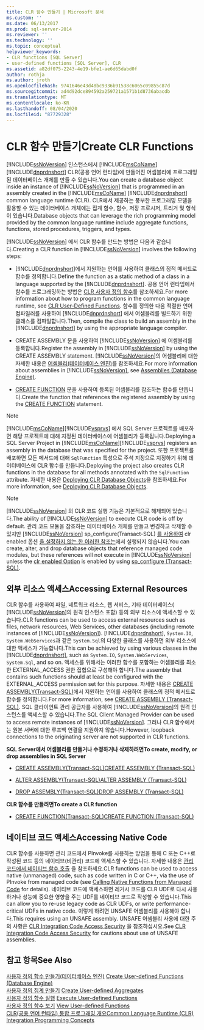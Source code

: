 ```yaml
---
title: CLR 함수 만들기 | Microsoft 문서
ms.custom: ''
ms.date: 06/13/2017
ms.prod: sql-server-2014
ms.reviewer: ''
ms.technology: ''
ms.topic: conceptual
helpviewer_keywords:
- CLR functions [SQL Server]
- user-defined functions [SQL Server], CLR
ms.assetid: a82df075-2243-4e19-bfe1-ae6d65dabd0f
author: rothja
ms.author: jroth
ms.openlocfilehash: 9741646e43d48bc9336b91538c6065c09855c87d
ms.sourcegitcommit: ad4d92dce894592a259721a1571b1d8736abacdb
ms.translationtype: MT
ms.contentlocale: ko-KR
ms.lasthandoff: 08/04/2020
ms.locfileid: "87729328"
---
```

# <a name="create-clr-functions"></a><span data-ttu-id="9cb39-102">CLR 함수 만들기</span><span class="sxs-lookup"><span data-stu-id="9cb39-102">Create CLR Functions</span></span>
  <span data-ttu-id="9cb39-103">[!INCLUDE[ssNoVersion](../../includes/ssnoversion-md.md)] 인스턴스에서 [!INCLUDE[msCoName](../../includes/msconame-md.md)] [!INCLUDE[dnprdnshort](../../includes/dnprdnshort-md.md)] CLR(공용 언어 런타임)에 만들어진 어셈블리에 프로그래밍된 데이터베이스 개체를 만들 수 있습니다.</span><span class="sxs-lookup"><span data-stu-id="9cb39-103">You can create a database object inside an instance of [!INCLUDE[ssNoVersion](../../includes/ssnoversion-md.md)] that is programmed in an assembly created in the [!INCLUDE[msCoName](../../includes/msconame-md.md)] [!INCLUDE[dnprdnshort](../../includes/dnprdnshort-md.md)] common language runtime (CLR).</span></span> <span data-ttu-id="9cb39-104">CLR에서 제공하는 풍부한 프로그래밍 모델을 활용할 수 있는 데이터베이스 개체에는 집계 함수, 함수, 저장 프로시저, 트리거 및 형식이 있습니다.</span><span class="sxs-lookup"><span data-stu-id="9cb39-104">Database objects that can leverage the rich programming model provided by the common language runtime include aggregate functions, functions, stored procedures, triggers, and types.</span></span>  
  
 <span data-ttu-id="9cb39-105">[!INCLUDE[ssNoVersion](../../includes/ssnoversion-md.md)] 에서 CLR 함수를 만드는 방법은 다음과 같습니다.</span><span class="sxs-lookup"><span data-stu-id="9cb39-105">Creating a CLR function in [!INCLUDE[ssNoVersion](../../includes/ssnoversion-md.md)] involves the following steps:</span></span>  
  
-   <span data-ttu-id="9cb39-106">[!INCLUDE[dnprdnshort](../../includes/dnprdnshort-md.md)]에서 지원하는 언어를 사용하여 클래스의 정적 메서드로 함수를 정의합니다.</span><span class="sxs-lookup"><span data-stu-id="9cb39-106">Define the function as a static method of a class in a language supported by the [!INCLUDE[dnprdnshort](../../includes/dnprdnshort-md.md)].</span></span> <span data-ttu-id="9cb39-107">공용 언어 런타임에서 함수를 프로그래밍하는 방법은 [CLR 사용자 정의 함수](../clr-integration-database-objects-user-defined-functions/clr-user-defined-functions.md)를 참조하세요.</span><span class="sxs-lookup"><span data-stu-id="9cb39-107">For more information about how to program functions in the common language runtime, see [CLR User-Defined Functions](../clr-integration-database-objects-user-defined-functions/clr-user-defined-functions.md).</span></span> <span data-ttu-id="9cb39-108">함수를 정의한 다음 적절한 언어 컴파일러를 사용하여 [!INCLUDE[dnprdnshort](../../includes/dnprdnshort-md.md)] 에서 어셈블리를 빌드하기 위한 클래스를 컴파일합니다.</span><span class="sxs-lookup"><span data-stu-id="9cb39-108">Then, compile the class to build an assembly in the [!INCLUDE[dnprdnshort](../../includes/dnprdnshort-md.md)] by using the appropriate language compiler.</span></span>  
  
-   <span data-ttu-id="9cb39-109">CREATE ASSEMBLY 문을 사용하여 [!INCLUDE[ssNoVersion](../../includes/ssnoversion-md.md)] 에 어셈블리를 등록합니다.</span><span class="sxs-lookup"><span data-stu-id="9cb39-109">Register the assembly in [!INCLUDE[ssNoVersion](../../includes/ssnoversion-md.md)] by using the CREATE ASSEMBLY statement.</span></span> <span data-ttu-id="9cb39-110">[!INCLUDE[ssNoVersion](../../includes/ssnoversion-md.md)]의 어셈블리에 대한 자세한 내용은 [어셈블리&#40;데이터베이스 엔진&#41;](../clr-integration/assemblies-database-engine.md)를 참조하세요.</span><span class="sxs-lookup"><span data-stu-id="9cb39-110">For more information about assemblies in [!INCLUDE[ssNoVersion](../../includes/ssnoversion-md.md)], see [Assemblies &#40;Database Engine&#41;](../clr-integration/assemblies-database-engine.md).</span></span>  
  
-   <span data-ttu-id="9cb39-111">[CREATE FUNCTION](/sql/t-sql/statements/create-function-transact-sql) 문을 사용하여 등록된 어셈블리를 참조하는 함수를 만듭니다.</span><span class="sxs-lookup"><span data-stu-id="9cb39-111">Create the function that references the registered assembly by using the [CREATE FUNCTION](/sql/t-sql/statements/create-function-transact-sql) statement.</span></span>  
  
> [!NOTE]  
>  <span data-ttu-id="9cb39-112">[!INCLUDE[msCoName](../../includes/msconame-md.md)][!INCLUDE[vsprvs](../../includes/vsprvs-md.md)] 에서 SQL Server 프로젝트를 배포하면 해당 프로젝트에 대해 지정된 데이터베이스에 어셈블리가 등록됩니다.</span><span class="sxs-lookup"><span data-stu-id="9cb39-112">Deploying a SQL Server Project in [!INCLUDE[msCoName](../../includes/msconame-md.md)][!INCLUDE[vsprvs](../../includes/vsprvs-md.md)] registers an assembly in the database that was specified for the project.</span></span> <span data-ttu-id="9cb39-113">또한 프로젝트를 배포하면 모든 메서드에 대해 `SqlFunction` 특성으로 주석 지정으로 지정하기 위해 데이터베이스에 CLR 함수를 만듭니다.</span><span class="sxs-lookup"><span data-stu-id="9cb39-113">Deploying the project also creates CLR functions in the database for all methods annotated with the `SqlFunction` attribute.</span></span> <span data-ttu-id="9cb39-114">자세한 내용은 [Deploying CLR Database Objects](../clr-integration/deploying-clr-database-objects.md)을 참조하세요.</span><span class="sxs-lookup"><span data-stu-id="9cb39-114">For more information, see [Deploying CLR Database Objects](../clr-integration/deploying-clr-database-objects.md).</span></span>  
  
> [!NOTE]  
>  <span data-ttu-id="9cb39-115">[!INCLUDE[ssNoVersion](../../includes/ssnoversion-md.md)] 의 CLR 코드 실행 기능은 기본적으로 해제되어 있습니다.</span><span class="sxs-lookup"><span data-stu-id="9cb39-115">The ability of [!INCLUDE[ssNoVersion](../../includes/ssnoversion-md.md)] to execute CLR code is off by default.</span></span> <span data-ttu-id="9cb39-116">관리 코드 모듈을 참조하는 데이터베이스 개체를 만들고 변경하고 삭제할 수 있지만 [!INCLUDE[ssNoVersion](../../includes/ssnoversion-md.md)] sp_configure(Transact-SQL) [를 사용하여](../../database-engine/configure-windows/clr-enabled-server-configuration-option.md) clr enabled 옵션 [을 설정하지 않는 한 이러한 참조는](/sql/relational-databases/system-stored-procedures/sp-configure-transact-sql)에서 실행되지 않습니다.</span><span class="sxs-lookup"><span data-stu-id="9cb39-116">You can create, alter, and drop database objects that reference managed code modules, but these references will not execute in [!INCLUDE[ssNoVersion](../../includes/ssnoversion-md.md)] unless the [clr enabled Option](../../database-engine/configure-windows/clr-enabled-server-configuration-option.md) is enabled by using [sp_configure (Transact-SQL)](/sql/relational-databases/system-stored-procedures/sp-configure-transact-sql).</span></span>  
  
## <a name="accessing-external-resources"></a><span data-ttu-id="9cb39-117">외부 리소스 액세스</span><span class="sxs-lookup"><span data-stu-id="9cb39-117">Accessing External Resources</span></span>  
 <span data-ttu-id="9cb39-118">CLR 함수를 사용하여 파일, 네트워크 리소스, 웹 서비스, 기타 데이터베이스( [!INCLUDE[ssNoVersion](../../includes/ssnoversion-md.md)]의 원격 인스턴스 포함) 등의 외부 리소스에 액세스할 수 있습니다.</span><span class="sxs-lookup"><span data-stu-id="9cb39-118">CLR functions can be used to access external resources such as files, network resources, Web Services, other databases (including remote instances of [!INCLUDE[ssNoVersion](../../includes/ssnoversion-md.md)]).</span></span> <span data-ttu-id="9cb39-119">[!INCLUDE[dnprdnshort](../../includes/dnprdnshort-md.md)], `System.IO`, `System.WebServices`과 같은 `System.Sql`의 다양한 클래스를 사용하면 외부 리소스에 대한 액세스가 가능합니다.</span><span class="sxs-lookup"><span data-stu-id="9cb39-119">This can be achieved by using various classes in the [!INCLUDE[dnprdnshort](../../includes/dnprdnshort-md.md)], such as `System.IO`, `System.WebServices`, `System.Sql`, and so on.</span></span> <span data-ttu-id="9cb39-120">액세스를 위해서는 이러한 함수를 포함하는 어셈블리를 최소한 EXTERNAL_ACCESS 권한 집합으로 구성해야 합니다.</span><span class="sxs-lookup"><span data-stu-id="9cb39-120">The assembly that contains such functions should at least be configured with the EXTERNAL_ACCESS permission set for this purpose.</span></span> <span data-ttu-id="9cb39-121">자세한 내용은 [CREATE ASSEMBLY&#40;Transact-SQL&#41;](/sql/t-sql/statements/create-assembly-transact-sql)에서 지원하는 언어를 사용하여 클래스의 정적 메서드로 함수를 정의합니다.</span><span class="sxs-lookup"><span data-stu-id="9cb39-121">For more information, see [CREATE ASSEMBLY &#40;Transact-SQL&#41;](/sql/t-sql/statements/create-assembly-transact-sql).</span></span> <span data-ttu-id="9cb39-122">SQL 클라이언트 관리 공급자를 사용하여 [!INCLUDE[ssNoVersion](../../includes/ssnoversion-md.md)]의 원격 인스턴스를 액세스할 수 있습니다.</span><span class="sxs-lookup"><span data-stu-id="9cb39-122">The SQL Client Managed Provider can be used to access remote instances of [!INCLUDE[ssNoVersion](../../includes/ssnoversion-md.md)].</span></span> <span data-ttu-id="9cb39-123">그러나 CLR 함수에서는 원본 서버에 대한 루프백 연결을 지원하지 않습니다.</span><span class="sxs-lookup"><span data-stu-id="9cb39-123">However, loopback connections to the originating server are not supported in CLR functions.</span></span>  
  
 <span data-ttu-id="9cb39-124">**SQL Server에서 어셈블리를 만들거나 수정하거나 삭제하려면**</span><span class="sxs-lookup"><span data-stu-id="9cb39-124">**To create, modify, or drop assemblies in SQL Server**</span></span>  
  
-   [<span data-ttu-id="9cb39-125">CREATE ASSEMBLY&#40;Transact-SQL&#41;</span><span class="sxs-lookup"><span data-stu-id="9cb39-125">CREATE ASSEMBLY &#40;Transact-SQL&#41;</span></span>](/sql/t-sql/statements/create-assembly-transact-sql)  
  
-   [<span data-ttu-id="9cb39-126">ALTER ASSEMBLY&#40;Transact-SQL&#41;</span><span class="sxs-lookup"><span data-stu-id="9cb39-126">ALTER ASSEMBLY &#40;Transact-SQL&#41;</span></span>](/sql/t-sql/statements/alter-assembly-transact-sql)  
  
-   [<span data-ttu-id="9cb39-127">DROP ASSEMBLY&#40;Transact-SQL&#41;</span><span class="sxs-lookup"><span data-stu-id="9cb39-127">DROP ASSEMBLY &#40;Transact-SQL&#41;</span></span>](/sql/t-sql/statements/drop-assembly-transact-sql)  
  
 <span data-ttu-id="9cb39-128">**CLR 함수를 만들려면**</span><span class="sxs-lookup"><span data-stu-id="9cb39-128">**To create a CLR function**</span></span>  
  
-   [<span data-ttu-id="9cb39-129">CREATE FUNCTION&#40;Transact-SQL&#41;</span><span class="sxs-lookup"><span data-stu-id="9cb39-129">CREATE FUNCTION &#40;Transact-SQL&#41;</span></span>](/sql/t-sql/statements/create-function-transact-sql)  
  
## <a name="accessing-native-code"></a><span data-ttu-id="9cb39-130">네이티브 코드 액세스</span><span class="sxs-lookup"><span data-stu-id="9cb39-130">Accessing Native Code</span></span>  
 <span data-ttu-id="9cb39-131">CLR 함수를 사용하면 관리 코드에서 PInvoke를 사용하는 방법을 통해 C 또는 C++로 작성된 코드 등의 네이티브(비관리) 코드에 액세스할 수 있습니다. 자세한 내용은 [관리 코드에서 네이티브 함수 호출](https://go.microsoft.com/fwlink/?LinkID=181929) 을 참조하세요.</span><span class="sxs-lookup"><span data-stu-id="9cb39-131">CLR functions can be used to access native (unmanaged) code, such as code written in C or C++, via the use of PInvoke from managed code (see [Calling Native Functions from Managed Code](https://go.microsoft.com/fwlink/?LinkID=181929) for details).</span></span> <span data-ttu-id="9cb39-132">네이티브 코드에 액세스하면 레거시 코드를 CLR UDF로 다시 사용하거나 성능에 중요한 영향을 주는 UDF를 네이티브 코드로 작성할 수 있습니다.</span><span class="sxs-lookup"><span data-stu-id="9cb39-132">This can allow you to re-use legacy code as CLR UDFs, or write performance-critical UDFs in native code.</span></span> <span data-ttu-id="9cb39-133">이렇게 하려면 UNSAFE 어셈블리를 사용해야 합니다.</span><span class="sxs-lookup"><span data-stu-id="9cb39-133">This requires using an UNSAFE assembly.</span></span> <span data-ttu-id="9cb39-134">UNSAFE 어셈블리 사용에 대한 주의 사항은 [CLR Integration Code Access Security](../clr-integration/security/clr-integration-code-access-security.md) 을 참조하십시오.</span><span class="sxs-lookup"><span data-stu-id="9cb39-134">See [CLR Integration Code Access Security](../clr-integration/security/clr-integration-code-access-security.md) for cautions about use of UNSAFE assemblies.</span></span>  
  
## <a name="see-also"></a><span data-ttu-id="9cb39-135">참고 항목</span><span class="sxs-lookup"><span data-stu-id="9cb39-135">See Also</span></span>  
 <span data-ttu-id="9cb39-136">[사용자 정의 함수 만들기&#40;데이터베이스 엔진&#41;](create-user-defined-functions-database-engine.md) </span><span class="sxs-lookup"><span data-stu-id="9cb39-136">[Create User-defined Functions &#40;Database Engine&#41;](create-user-defined-functions-database-engine.md) </span></span>  
 <span data-ttu-id="9cb39-137">[사용자 정의 집계 만들기](create-user-defined-aggregates.md) </span><span class="sxs-lookup"><span data-stu-id="9cb39-137">[Create User-defined Aggregates](create-user-defined-aggregates.md) </span></span>  
 <span data-ttu-id="9cb39-138">[사용자 정의 함수 실행](execute-user-defined-functions.md) </span><span class="sxs-lookup"><span data-stu-id="9cb39-138">[Execute User-defined Functions](execute-user-defined-functions.md) </span></span>  
 <span data-ttu-id="9cb39-139">[사용자 정의 함수 보기](view-user-defined-functions.md) </span><span class="sxs-lookup"><span data-stu-id="9cb39-139">[View User-defined Functions](view-user-defined-functions.md) </span></span>  
 [<span data-ttu-id="9cb39-140">CLR&#40;공용 언어 런타임&#41; 통합 프로그래밍 개요</span><span class="sxs-lookup"><span data-stu-id="9cb39-140">Common Language Runtime &#40;CLR&#41; Integration Programming Concepts</span></span>](../clr-integration/common-language-runtime-clr-integration-programming-concepts.md)  
  
  
